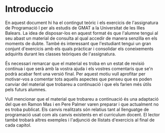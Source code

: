 Introduccio
============================

En aquest document hi ha el contingut teòric i els exercicis de l'assignatura de Programació I per als estudis de 
GMAT a la Universitat de les Illes Balears. La idea de disposar-los en aquest format és que l'alumne tengui al seu 
abast un material de consulta al qual accedir de manera senzilla en els moments de dubte. També és interessant que 
l'estudiant tengui un gran conjunt d'exercicis amb els quals pràcticar i consolidar els coneixements adquirits 
durant les classes teòriques de l'assignatura.

És necessari remarcar que el material es troba en un estat de revisió contínua i que serà amb la vostra ajuda i els 
vostres comentaris que se'n podrà acabar fent una versió final. Per aquest motiu vull aprofitar per motivar-vos a 
comentar tots aquells aspectes que penseu que es poden canviar del material que trobareu a continuació i que els farien 
més útils pels futurs alumnes.

Vull mencionar que el material que trobareu a continuació és una adaptació del que en Ramon Mas i en Pere Palmer 
varen preparar i que actualment no es troba publicat. Els canvis realitzats són relatius tant al llenguatge de 
programació usat com als canvis existents en el curriculum docent. El lector també trobarà altres exemples i 
l'adjunció de llistats d'exercicis al final de cada capitol. 